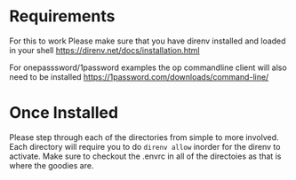 # Requirements 

For this to work Please make sure that you have direnv installed and loaded in your shell 
https://direnv.net/docs/installation.html

For onepasssword/1password examples the op commandline client will also need to be installed
https://1password.com/downloads/command-line/

# Once Installed
Please step through each of the directories from simple to more involved. Each directory will require you to do `direnv allow` inorder for the direnv to activate. Make sure to checkout the .envrc in all of the directoies as that is where the goodies are. 

